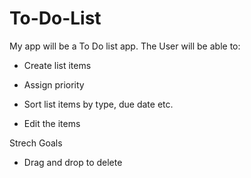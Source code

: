 # To-Do-List

My app will be a To Do list app. The User will be able to:

- Create list items

- Assign priority

- Sort list items by type, due date etc.

- Edit the items


Strech Goals
- Drag and drop to delete



